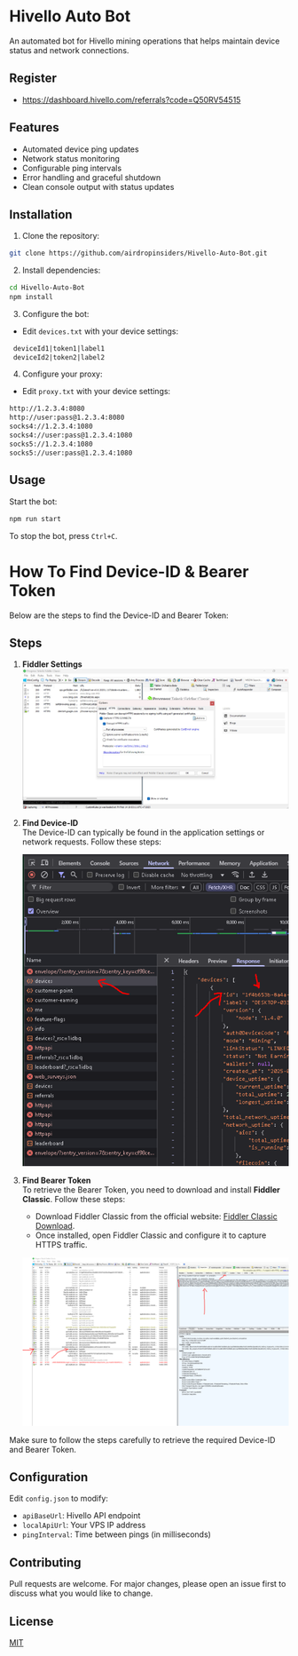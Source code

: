 # Hivello Auto Bot

An automated bot for Hivello mining operations that helps maintain device status and network connections.

## Register
- https://dashboard.hivello.com/referrals?code=Q50RV54515

## Features

- Automated device ping updates
- Network status monitoring
- Configurable ping intervals
- Error handling and graceful shutdown
- Clean console output with status updates

## Installation

1. Clone the repository:
```bash
git clone https://github.com/airdropinsiders/Hivello-Auto-Bot.git
```

2. Install dependencies:
```bash
cd Hivello-Auto-Bot
npm install
```

3. Configure the bot:
- Edit `devices.txt` with your device settings:
 ``` 
  deviceId1|token1|label1
  deviceId2|token2|label2
```

4. Configure your proxy:
- Edit `proxy.txt` with your device settings:
 ``` 
http://1.2.3.4:8080
http://user:pass@1.2.3.4:8080
socks4://1.2.3.4:1080
socks4://user:pass@1.2.3.4:1080
socks5://1.2.3.4:1080
socks5://user:pass@1.2.3.4:1080
```
## Usage

Start the bot:
```bash
npm run start
```

To stop the bot, press `Ctrl+C`.

# How To Find Device-ID & Bearer Token

Below are the steps to find the Device-ID and Bearer Token:

## Steps

1. **Fiddler Settings**  
   ![Settings](./settings.PNG)

2. **Find Device-ID**    
  The Device-ID can typically be found in the application settings or network requests. Follow these steps:

   ![Device-ID](./device.PNG)  

3. **Find Bearer Token**  
   To retrieve the Bearer Token, you need to download and install **Fiddler Classic**. Follow these steps:  
   - Download Fiddler Classic from the official website: [Fiddler Classic Download](https://www.telerik.com/download/fiddler).  
   - Once installed, open Fiddler Classic and configure it to capture HTTPS traffic.  

   ![Bearer Token](./token.PNG)  

Make sure to follow the steps carefully to retrieve the required Device-ID and Bearer Token.

## Configuration

Edit `config.json` to modify:
- `apiBaseUrl`: Hivello API endpoint
- `localApiUrl`: Your VPS IP address
- `pingInterval`: Time between pings (in milliseconds)

## Contributing

Pull requests are welcome. For major changes, please open an issue first to discuss what you would like to change.

## License

[MIT](https://choosealicense.com/licenses/mit/)
